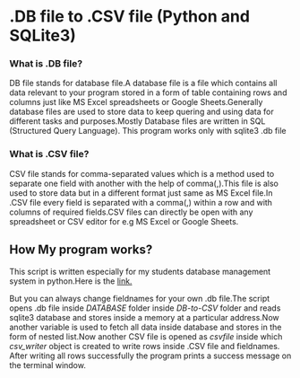 <h1>.DB file to .CSV file (Python and SQLite3)</h1>

<h3>What is .DB file?</h3>
    <p>DB file stands for database file.A database file is a file which contains all data relevant to your program stored in a form of table containing rows and
    columns just like MS Excel spreadsheets or Google Sheets.Generally database files are used to store data to keep quering and using data for different tasks
     and purposes.Mostly Database files are written in SQL (Structured Query Language). This program works only with sqlite3 .db file</p>
     
<h3>What is .CSV file?</h3>     
  <p>CSV file stands for comma-separated values which is a method used to separate one field with another with the help of comma(,).This file is also used to store
      data but in a different format just same as MS Excel file.In .CSV file every field is separated with a comma(,) within a row and with columns of 
      required fields.CSV files can directly be open with any spreadsheet or CSV editor for e.g MS Excel or Google Sheets.</p>
      
<h2>How My program works?</h2>
<p>This script is written especially for my students database management system in python.Here is the <a href="https://github.com/ShahrozAliPK/students-management-system"
    alt="students-database-management">link.</a></p>But you can always change fieldnames for your own .db file.The script opens .db file inside <i>DATABASE</i>                 folder
    inside <i>DB-to-CSV</i> folder and reads sqlite3 database and stores inside a memory at a particular address.Now another variable is used to fetch all data
    inside database and stores in the form of nested list.Now another CSV file is opened as <i>csvfile</i> inside which <i>csv_writer</i> object is created to             write rows inside .CSV file and fieldnames.
    After writing all rows successfully the program prints a success message on the terminal window.</p>
